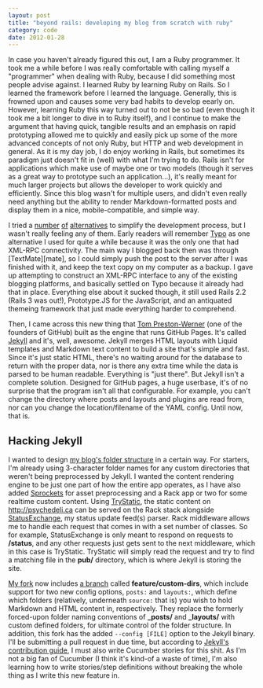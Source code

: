 ```yaml
---
layout: post
title: "beyond rails: developing my blog from scratch with ruby"
category: code
date: 2012-01-28
---
```


In case you haven't already figured this out, I am a Ruby programmer. It took me a while before I was really comfortable with calling myself a "programmer" when dealing with Ruby, because I did something most people advise against. I learned Ruby by learning Ruby on Rails. So I learned the framework before I learned the language. Generally, this is frowned upon and causes some very bad habits to develop eearly on. However, learning Ruby this way turned out to not be so bad (even though it took me a bit longer to dive in to Ruby itself), and I continue to make the argument that having quick, tangible results and an emphasis on rapid prototyping allowed me to quickly and easily pick up some of the more advanced concepts of not only Ruby, but HTTP and web development in general. As it is my day job, I do enjoy working in Rails, but sometimes its paradigm just doesn't fit in (well) with what I'm trying to do. Rails isn't for applications which make use of maybe one or two models (though it serves as a great way to prototype such an application...), it's really meant for much larger projects but allows the developer to work quickly and efficiently. Since this blog wasn't for multiple users, and didn't even really need anything but the ability to render Markdown-formatted posts and display them in a nice, mobile-compatible, and simple way.

I tried a [number][sinatra] [of][camping] [alternatives][typo] to simplify the development process, but I wasn't really feeling any of them. Early readers will remember [Typo][typo] as one alternative I used for quite a while because it was the only one that had XML-RPC connectivity. The main way I blogged back then was through [TextMate][mate], so I could simply push the post to the server after I was finished with it, and keep the text copy on my computer as a backup. I gave up attempting to construct an XML-RPC interface to any of the existing blogging platforms, and basically settled on Typo because it already had that in place. Everything else about it sucked though, it still used Rails 2.2 (Rails 3 was out!), Prototype.JS for the JavaScript, and an antiquated themeing framework that just made everything harder to comprehend.

Then, I came across this new thing that [Tom Preston-Werner][tpw] (one of the founders of GitHub) built as the engine that runs GitHub Pages. It's called [Jekyll][jekyll] and it's, well, awesome. Jekyll merges HTML layouts with Liquid templates and Markdown text content to build a site that's simple and fast. Since it's just static HTML, there's no waiting around for the database to return with the proper data, nor is there any extra time while the data is parsed to be human readable. Everything is "just there". But Jekyll isn't a complete solution. Designed for GitHub pages, a huge userbase, it's of no surprise that the program isn't all that configurable. For example, you can't change the directory where posts and layouts and plugins are read from, nor can you change the location/filename of the YAML config. Until now, that is.

Hacking Jekyll
--------------

I wanted to design [my blog's folder structure][src] in a certain way. For starters, I'm already using 3-character folder names for any custom directories that weren't being preprocessed by Jekyll. I wanted the content rendering engine to be just one part of how the entire app operates, as I have also added [Sprockets][ass] for asset preprocessing and a Rack app or two for some realtime custom content. Using [TryStatic][static], the static content on <http://psychedeli.ca> can be served on the Rack stack alongside [StatusExchange][sx], my status update feed(s) parser. Rack middleware allows me to handle each request that comes in with a set number of classes. So for example, StatusExchange is only meant to respond on requests to **/status**, and any other requests just gets sent to the next middleware, which in this case is TryStatic. TryStatic will simply read the request and try to find a matching file in the **pub/** directory, which is where Jekyll is storing the site.

[My fork][tubbo/jekyll] now includes [a branch][custom-dirs] called **feature/custom-dirs**, which include support for two new config options, `posts:` and `layouts:`, which define which folders (relatively, underneath `source:` that is) you wish to hold Markdown and HTML content in, respectively. They replace the formerly forced-upon folder naming conventions of **_posts/** and **_layouts/** with custom defined folders, for ultimate control of the folder structure. In addition, this fork has the added `--config [FILE]` option to the Jekyll binary. I'll be submitting a pull request in due time, but according to [Jekyll's contribution guide][contrib], I must also write Cucumber stories for this shit. As I'm not a big fan of Cucumber (I think it's kind-of a waste of time), I'm also learning how to write stories/step definitions without breaking the whole thing as I write this new feature in.

[jekyll]: http://jekyllrb.com
[tubbo/jekyll]: http://github.com/tubbo/jekyll
[custom-dirs]: https://github.com/tubbo/jekyll/tree/feature/custom-dirs
[src]: http://github.com/tubbo/psychedeli.ca
[ass]: https://github.com/sstephenson/sprockets
[static]: https://github.com/gmarik/rack-try_static
[synth]: https://github.com/tubbo/psychedeli.ca/blob/master/bin/synth
[sx]: https://github.com/tubbo/psychedeli.ca/blob/master/lib/status_exchange.rb
[tpw]: http://tom.preston-werner.com/
[contrib]: https://github.com/mojombo/jekyll/wiki/contribute
[sinatra]: http://sinatrarb.com
[camping]: http://camping.rubyforge.org/
[typo]: http://typosphere.org

